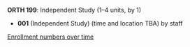 **ORTH 199**: Independent Study (1–4 units, by 1)

- **001** (Independent Study) (time and location TBA) by staff

[Enrollment numbers over time](./ORTH199.tsv)
